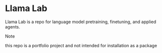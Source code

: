 # Llama Lab

Llama Lab is a repo for language model pretraining, finetuning, and applied agents.

> [!NOTE]
> this repo is a portfolio project and not intended for installation as a package